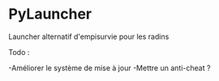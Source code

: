 # PyLauncher
 Launcher alternatif d'empisurvie pour les radins

 Todo :

-Améliorer le système de mise à jour
-Mettre un anti-cheat ?
